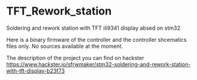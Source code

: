 # TFT_Rework_station
Soldering and rework station with TFT ili9341 display absed on stm32

Here is a binary firmware of the controller and the controller shcematics files only.
No sources available at the moment.

The description of the project you can find on hackster https://www.hackster.io/sfrwmaker/stm32-soldering-and-rework-station-with-tft-display-b23f73

